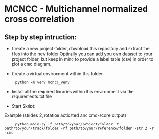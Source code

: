 # MCNCC - Multichannel normalized cross correlation

## Step by step intruction:

- Create a new project-folder, download this repository and extract the files into the new folder
Optinally you can add you own dataset to your project folder, but keep in mind to provide a label table (csv) in order to plot a cmc diagram.

- Create a virtual environment within this folder:

```
     python -m venv mcncc_venv
```

- Install all the required libraries within this environment via the requirements.txt file

- Start Skript:

Example (strides 2, rotation acticated and cmc-score output)

```
     python main.py -f path/to/your/project/folder -t path/to/your/track/folder -rf path/to/your/reference/folder -str 2 -r -cmc
```
